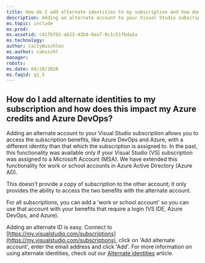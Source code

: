 ```yaml
---
title: How do I add alternate identities to my subscription and how does this impact my Azure credits and Azure DevOps?
description: Adding an alternate account to your Visual Studio subscription allows you to access the subscription benefits, like Azure DevOps and...
ms.topic: include
ms.prod: 
ms.assetid: c41fbf02-a623-43b4-9aa7-0c1c51fbda2a
ms.technology: 
author: CaityBuschlen
ms.author: cabuschl
manager: 
robots: 
ms.date: 04/20/2020
ms.faqid: q1_5
---
```


## How do I add alternate identities to my subscription and how does this impact my Azure credits and Azure DevOps?

Adding an alternate account to your Visual Studio subscription allows you to access the subscription benefits, like Azure DevOps and Azure, with a different identity than that which the subscription is assigned to. In the past, this functionality was available only if your Visual Studio (VS) subscription was assigned to a Microsoft Account (MSA).  We have extended this functionality for work or school accounts in Azure Active Directory (Azure AD).

This doesn't provide a copy of subscription to the other account; it only provides the ability to access the two benefits with the alternate account.

For all subscriptions, you can add a 'work or school account' so you can use that account with your benefits that require a login (VS IDE, Azure DevOps, and Azure).

Adding an alternate ID is easy. Connect to [https://my.visualstudio.com/subscriptions](https://my.visualstudio.com/subscriptions), click on 'Add alternate account', enter the email address and click 'Add'. For more information on using alternate identities, check out our [Alternate identities](https://docs.microsoft.com/visualstudio/subscriptions/vs-alternate-identity) article.
